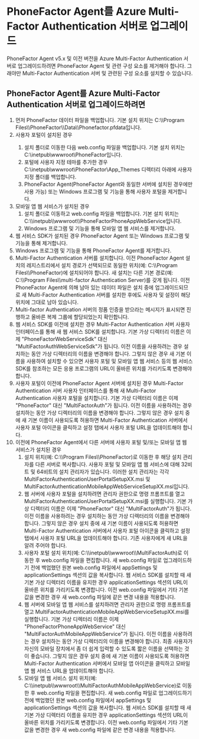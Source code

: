 <properties 
	pageTitle="PhoneFactor Agent를 Azure Multi-Factor Authentication 서버로 업그레이드"
	description="이 문서에서는 Azure MFA 서버를 시작하는 방법 및 이전 phonefactor agent에서 업그레이드하는 방법을 설명합니다."
	services="multi-factor-authentication"
	documentationCenter=""
	authors="billmath"
	manager="stevenpo"
	editor="curtland"/>

<tags 
	ms.service="multi-factor-authentication"
	ms.workload="identity"
	ms.tgt_pltfrm="na"
	ms.devlang="na"
	ms.topic="article"
	ms.date="08/24/2015"
	ms.author="billmath"/>

# PhoneFactor Agent를 Azure Multi-Factor Authentication 서버로 업그레이드

PhoneFactor Agent v5.x 및 이전 버전을 Azure Multi-Factor Authentication 서버로 업그레이드하려면 PhoneFactor Agent 및 관련 구성 요소를 제거해야 합니다. 그래야만 Multi-Factor Authentication 서버 및 관련된 구성 요소를 설치할 수 있습니다.

## PhoneFactor Agent를 Azure Multi-Factor Authentication 서버로 업그레이드하려면
<ol>
<li>먼저 PhoneFactor 데이터 파일을 백업합니다. 기본 설치 위치는 C:\\Program Files\\PhoneFactor\\Data\\Phonefactor.pfdata입니다.


<li>사용자 포털이 설치된 경우</li>
<ol>
<li>설치 폴더로 이동한 다음 web.config 파일을 백업합니다. 기본 설치 위치는 C:\inetpub\wwwroot\PhoneFactor입니다.</li>


<li>포털에 사용자 지정 테마를 추가한 경우 C:\inetpub\wwwroot\PhoneFactor\App_Themes 디렉터리 아래에 사용자 지정 폴더를 백업합니다.</li>


<li>PhoneFactor Agent(PhoneFactor Agent와 동일한 서버에 설치된 경우에만 사용 가능) 또는 Windows 프로그램 및 기능을 통해 사용자 포털을 제거합니다.</li></ol>




<li>모바일 앱 웹 서비스가 설치된 경우 <ol> <li>설치 폴더로 이동하고 web.config 파일을 백업합니다. 기본 설치 위치는 C:\\inetpub\\wwwroot\\PhoneFactorPhoneAppWebService입니다.</li> <li>Windows 프로그램 및 기능을 통해 모바일 앱 웹 서비스를 제거합니다.</li></ol>

<li>웹 서비스 SDK가 설치된 경우 PhoneFactor Agent 또는 Windows 프로그램 및 기능을 통해 제거합니다.

<li>Windows 프로그램 및 기능을 통해 PhoneFactor Agent를 제거합니다.

<li>Multi-Factor Authentication 서버를 설치합니다. 이전 PhoneFactor Agent 설치의 레지스트리에서 설치 경로가 선택되므로 동일한 위치(예: C:\\Program Files\\PhoneFactor)에 설치되어야 합니다. 새 설치는 다른 기본 경로(예: C:\\Program Files\\multi-factor Authentication Server)를 갖게 됩니다. 이전 PhoneFactor Agent에 의해 남아 있는 데이터 파일은 설치 중에 업그레이드되므로 새 Multi-Factor Authentication 서버를 설치한 후에도 사용자 및 설정이 해당 위치에 그대로 남아 있습니다.

<li>Multi-factor Authentication 서버의 정품 인증을 받으라는 메시지가 표시되면 진행하고 올바른 복제 그룹에 할당되었는지 확인합니다.

<li>웹 서비스 SDK를 이전에 설치한 경우 Multi-Factor Authentication 서버 사용자 인터페이스를 통해 새 웹 서비스 SDK를 설치합니다. 기본 가상 디렉터리 이름은 이제 "PhoneFactorWebServiceSdk" 대신 "MultiFactorAuthWebServiceSdk"가 됩니다. 이전 이름을 사용하려는 경우 설치하는 동안 가상 디렉터리의 이름을 변경해야 합니다. 그렇지 않은 경우 새 기본 이름을 사용하여 설치할 수 있으면 사용자 포털 및 모바일 앱 웹 서비스 등의 웹 서비스 SDK를 참조하는 모든 응용 프로그램의 URL이 올바른 위치를 가리키도록 변경해야 합니다.

<li>사용자 포털이 이전에 PhoneFactor Agent 서버에 설치된 경우 Multi-Factor Authentication 서버 사용자 인터페이스를 통해 새 Multi-Factor Authentication 사용자 포털을 설치합니다. 기본 가상 디렉터리 이름은 이제 "PhoneFactor" 대신 "MultiFactorAuth"가 됩니다. 이전 이름을 사용하려는 경우 설치하는 동안 가상 디렉터리의 이름을 변경해야 합니다. 그렇지 않은 경우 설치 중에 새 기본 이름이 사용되도록 허용하면 Multi-Factor Authentication 서버에서 사용자 포털 아이콘을 클릭하고 설정 탭에서 사용자 포털 URL을 업데이트해야 합니다.

<li>이전에 PhoneFactor Agent에서 다른 서버에 사용자 포털 및/또는 모바일 앱 웹 서비스가 설치된 경우 <ol> <li>설치 위치(예: C:\\Program Files\\PhoneFactor)로 이동한 후 해당 설치 관리자를 다른 서버로 복사합니다. 사용자 포털 및 모바일 앱 웹 서비스에 대해 32비트 및 64비트의 설치 관리자가 있습니다. 이러한 설치 관리자는 각각 MultiFactorAuthenticationUserPortalSetupXX.msi 및 MultiFactorAuthenticationMobileAppWebServiceSetupXX.msi입니다.</li> <li>웹 서버에 사용자 포털을 설치하려면 관리자 권한으로 명령 프롬프트를 열고 MultiFactorAuthenticationUserPortalSetupXX.msi를 실행합니다. 기본 가상 디렉터리 이름은 이제 "PhoneFactor" 대신 "MultiFactorAuth"가 됩니다. 이전 이름을 사용하려는 경우 설치하는 동안 가상 디렉터리의 이름을 변경해야 합니다. 그렇지 않은 경우 설치 중에 새 기본 이름이 사용되도록 허용하면 Multi-Factor Authentication 서버에서 사용자 포털 아이콘을 클릭하고 설정 탭에서 사용자 포털 URL을 업데이트해야 합니다. 기존 사용자에게 새 URL을 알려 주어야 합니다.</li> <li>사용자 포털 설치 위치(예: C:\\inetpub\\wwwroot\\MultiFactorAuth)로 이동한 후 web.config 파일을 편집합니다. 새 web.config 파일로 업그레이드하기 전에 백업했던 원본 web.config 파일에서 appSettings 및 applicationSettings 섹션의 값을 복사합니다. 웹 서비스 SDK를 설치할 때 새 기본 가상 디렉터리 이름을 유지한 경우 applicationSettings 섹션의 URL이 올바른 위치를 가리키도록 변경합니다. 이전 web.config 파일에서 기타 기본값을 변경한 경우 새 web.config 파일에 같은 변경 내용을 적용합니다.</li> <li>웹 서버에 모바일 앱 웹 서비스를 설치하려면 관리자 권한으로 명령 프롬프트를 열고 MultiFactorAuthenticationMobileAppWebServiceSetupXX.msi를 실행합니다. 기본 가상 디렉터리 이름은 이제 "PhoneFactorPhoneAppWebService" 대신 "MultiFactorAuthMobileAppWebService"가 됩니다. 이전 이름을 사용하려는 경우 설치하는 동안 가상 디렉터리의 이름을 변경해야 합니다. 최종 사용자가 자신의 모바일 장치에서 좀 더 쉽게 입력할 수 있도록 짧은 이름을 선택하는 것이 좋습니다. 그렇지 않은 경우 설치 중에 새 기본 이름이 사용되도록 허용하면 Multi-Factor Authentication 서버에서 모바일 앱 아이콘을 클릭하고 모바일 앱 웹 서비스 URL을 업데이트해야 합니다.</li> <li>모바일 앱 웹 서비스 설치 위치(예: C:\\inetpub\\wwwroot\\MultiFactorAuthMobileAppWebService)로 이동한 후 web.config 파일을 편집합니다. 새 web.config 파일로 업그레이드하기 전에 백업했던 원본 web.config 파일에서 appSettings 및 applicationSettings 섹션의 값을 복사합니다. 웹 서비스 SDK를 설치할 때 새 기본 가상 디렉터리 이름을 유지한 경우 applicationSettings 섹션의 URL이 올바른 위치를 가리키도록 변경합니다. 이전 web.config 파일에서 기타 기본값을 변경한 경우 새 web.config 파일에 같은 변경 내용을 적용합니다.</li></ol>


 


 

<!---HONumber=August15_HO9-->